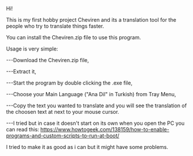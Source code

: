 Hi!

This is my first hobby project Cheviren and its a translation tool for the people who try to translate things faster.

You can install the Cheviren.zip file to use this program. 

Usage is very simple:

---Download the Cheviren.zip file,

---Extract it,

---Start the program by double clicking the .exe file,

---Choose your Main Language ("Ana Dil" in Turkish) from Tray Menu,

---Copy the text you wanted to translate and you will see the translation of the choosen text at next to your mouse cursor.

---I tried but in case it doesn't start on its own when you open the PC you can read this:
https://www.howtogeek.com/138159/how-to-enable-programs-and-custom-scripts-to-run-at-boot/

I tried to make it as good as i can but it might have some problems.
